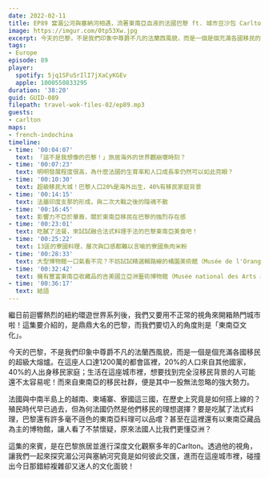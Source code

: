 ```yaml
---
date: 2022-02-11
title: EP89 當湄公河與塞納河相遇，流著東南亞血液的法國巴黎 ft. 城市豆沙包 Carlton
image: https://imgur.com/0tp53Xw.jpg
excerpt: 今天的巴黎，不是我們印象中尊爵不凡的法蘭西風貌，而是一個是個充滿各國移民的超級大熔爐。讓我們一起跟著旅居巴黎多年的Carlton，來探究湄公河與塞納河究竟是如何彼此交匯，進而在這座城市裡，碰撞出今日那錯綜複雜卻又迷人的文化面貌！
tags:
- Europe
episode: 89
player:
  spotify: 5jq1SFuSrIlI7jXaCyKGEv
  apple: 1000550833295
duration: '38:20'
guid: GUID-089
filepath: travel-wok-files-02/ep89.mp3
guests:
- carlton
maps:
- french-indochina
timeline:
- time: '00:04:07'
  text: 「這不是我想像的巴黎！」旅居海外的世界觀崩壞時刻？
- time: '00:07:23'
  text: 明明發展程度很高，為什麼法國的生育率和人口成長率仍然可以如此亮眼？
- time: '00:10:30'
  text: 超級移民大城！巴黎人口20%是海外出生，40%有移民家庭背景
- time: '00:14:15'
  text: 法屬印度支那的形成，與二次大戰之後的陰魂不散
- time: '00:16:45'
  text: 影響力不亞於華裔，關於東南亞移民在巴黎的強烈存在感
- time: '00:23:01'
  text: 吃膩了法餐，來試試融合法式料理手法的巴黎東南亞美食吧！
- time: '00:25:22'
  text: 13區的寮國料理，層次與口感都難以言喻的寮國魚肉米粉
- time: '00:28:33'
  text: 大型博物館一口氣看不完？不妨試試精選輯路線的橘園美術館（Musée de l'Orangerie）
- time: '00:32:42'
  text: 擁有豐富東南亞收藏品的吉美國立亞洲藝術博物館（Musée national des Arts asiatiques-Guimet）
- time: '00:36:17'
  text: 結語
---
```

繼日前迴響熱烈的紐約環遊世界系列後，我們又要用不正常的視角來開箱熱門城市啦！這集要介紹的，是鼎鼎大名的巴黎，而我們要切入的角度則是「東南亞文化」。

今天的巴黎，不是我們印象中尊爵不凡的法蘭西風貌，而是一個是個充滿各國移民的超級大熔爐。在這座人口達1200萬的都會區裡，20%的人口來自其他國家，40%的人出身移民家庭；生活在這座城市裡，想要找到完全沒移民背景的人可能還不太容易呢！而來自東南亞的移民社群，便是其中一股無法忽略的強大勢力。

法國與中南半島上的越南、柬埔寨、寮國這三國，在歷史上究竟是如何搭上線的？殖民時代早已過去，但為何法國仍然是他們移民的理想選擇？要是吃膩了法式料理，巴黎還有許多毫不遜色的東南亞料理可以品嚐？甚至在這裡還有以東南亞藏品為主的博物館，讓人看了不禁懷疑，原來法國人比我們更懂亞洲？

這集的來賓，是在巴黎旅居並進行深度文化觀察多年的Carlton。透過他的視角，讓我們一起來探究湄公河與塞納河究竟是如何彼此交匯，進而在這座城市裡，碰撞出今日那錯綜複雜卻又迷人的文化面貌！
